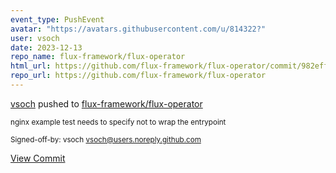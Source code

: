 ```yaml
---
event_type: PushEvent
avatar: "https://avatars.githubusercontent.com/u/814322?"
user: vsoch
date: 2023-12-13
repo_name: flux-framework/flux-operator
html_url: https://github.com/flux-framework/flux-operator/commit/982efff014e1bfff4f997670502c5be463c47ece
repo_url: https://github.com/flux-framework/flux-operator
---
```


<a href='https://github.com/vsoch' target='_blank'>vsoch</a> pushed to <a href='https://github.com/flux-framework/flux-operator' target='_blank'>flux-framework/flux-operator</a>

<small>nginx example test needs to specify not to wrap the entrypoint

Signed-off-by: vsoch <vsoch@users.noreply.github.com></small>

<a href='https://github.com/flux-framework/flux-operator/commit/982efff014e1bfff4f997670502c5be463c47ece' target='_blank'>View Commit</a>